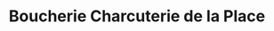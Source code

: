 ---
title: "Boucherie Charcuterie de la Place"
url: /thury-harcourt-le-hom/boucherie-charcuterie-de-la-place/
shop: boucherie
---
